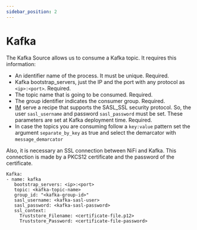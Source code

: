 ```yaml
---
sidebar_position: 2
---
```

# Kafka



The Kafka Source allows us to consume a Kafka topic. It requires this information:
- An identifier name of the process. It must be unique. Required.
- Kafka bootstrap_servers, just the IP and the port with any protocol as `<ip>:<port>`. Required.
- The topic name that is going to be consumed. Required.
- The group identifier indicates the consumer group. Required.
- [IM](https://www.grycap.upv.es/im/index.php) serve a recipe that supports the SASL_SSL security protocol. So, the user `sasl_username` and password `sasl_password` must be set. These parameters are set at Kafka deployment time. Required.
- In case the topics you are consuming follow a `key:value` pattern set the argument `separate_by_key` as true and select the demarcator with `message_demarcator`

Also, it is necessary an SSL connection between NiFi and Kafka. This connection is made by a PKCS12 certificate and the password of the certificate.

```
Kafka:
- name: kafka
   bootstrap_servers: <ip>:<port>
   topic: <kafka-topic-name>
   group_id: "<kafka-group-id>"
   sasl_username: <kafka-sasl-user>
   sasl_password: <kafka-sasl-password>
   ssl_context:
     Truststore_Filename: <certificate-file.p12>
     Truststore_Password: <certificate-file-password>
```
